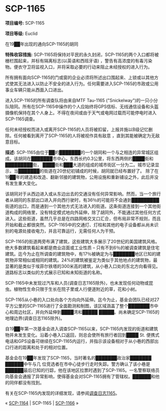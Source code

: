 # SCP-1165
                        


**项目编号:**  SCP-1165

**项目等级:**  Euclid



在19██年出现的通向SCP-1165的胡同



**特殊收容措施:**  SCP-1165将保持对平民的永久封闭，SCP-1165的两个入口都将被栅栏围起来，并标有隔离标志(以英语和西班牙语) ，警告有高浓度的有毒污染物。便衣守卫将监视入口，并将采取必要的行动来阻止未经授权的进入行为。

所有拥有面向SCP-1165的门或窗的企业必须将所述出口围起来、上锁或以其他方式使其无法进入以防止不安全的进入行为。任何需要进入SCP-1165的市政或公用事业车辆只能从西面入口进出。

进入SCP-1165的所有调查队将由来自MTF Tau-1165 ("Snickelway")的一只小分队陪同。所有在SCP-1165中操作的个人应始终将GPS信标、无线通信设备和头盔摄像机保持在其个人身上。不得在夜间或由于天气或电网过载而可能停电时进入SCP-1165调查。

任何未经授权而进入或离开SCP-1165的人员将被扣留，上报并施以B级记忆删除。任何被看到离开了SCP-1165的人将被视作具有敌意 ，直到其能被确定为无敌意目标。

**描述:**  SCP-1165由位于██的███████的一个胡同和一个与之相连的异常城区组成。该胡同在███████市中心，东西长约0.3公里，将东西两侧的████街和█████████街， ████街和███大道的组成的城市街区一分为二。城市记录显示，当███████的街道在20世纪初铺成的时候，胡同就已经布置好了。 除了在19██年的建造和改造、翻新邻接的建筑物，公用设施和重新铺设之外，此后并没有发生重大变化。

该胡同对于从西边进入或从东边出去的交通没有任何异常影响。然而，当一个旅行者从胡同的东部出口进入并向西行驶时，有36％的可能将不会通到█████████ 街道的出口，而是通到一个其他方式无法进入的街道。这条街道连接到一个其他街道构成的网络里，没有特定模式地向外延伸，除了胡同外，不能通过其他任何方式进入。这些街道，虽然几乎总是在四路网格交叉口汇合，但布局非常不规则，而且开始和截止都很突然。SCP-1165中的交通灯、灯柱和其他的电子设备都从尚未识别的电源处接收电力，并且可靠运行，无需任何人为干预。

SCP-1165的街道两旁布满了建筑，这些建筑大多展示了20世纪的美国建筑风格。绝大多数建筑看起来都是商业店面或工业性质 – 只有不到6％的被调查建筑是住宅建筑。迄今为止在所调查的建筑物中，有17％被确定为与███████地区已知的建筑物非常相似或相同的建筑。24%的建筑被鉴定为类似于其他地点的建筑物，最显著的是类似于埃菲尔铁塔的300米高的建筑，从小巷入口处的东北方向看得见。道路标志以类似的方式展示已知和未知街道的名称。

SCP-1165中未发现过汽车和人员(调查日志1165除外)，也未发现任何动物或昆虫。植物性生命只限于生长在院子里或人行便道附近的草，花和小树。

SCP-1165从小巷的入口处向各个方向向外延伸。迄今为止，基金会团队已经对27平方公里的SCP-1165进行了全面勘测和制图，该区域涵盖了整个███████市中心和周边社区，并向外延伸到████湾和█████ █████。尚未确定SCP-1165的地理边界(调查日志1165除外)。

自19██年第一次基金会进入调查SCP-1165以来，SCP-1165内发现的街道和建筑物并未发生变化。沿着小巷入口返回，则总会使所有旅行者回到████ St. 便携式电话和GPS设备可继续在SCP-1165内运行，并指示该设备相对于从小巷的西部出口行进的距离和处于的相对位置。

基金会在19██年发现了SCP-1165，当时著名的███████政治家███████ ██████中午与几
位竞选者在市中心徒步行走时失踪。警方确认了该小巷是██████最后已知的行踪，他在该地区拉票时遇到了SCP-1165。一名警察联络员向基金会通报了异常影响，使得基金会对SCP-1165拥有了管辖权。██████和他的同伴都没有找到。

有关在SCP-1165内发现的详细发现，请参阅<a shape='rect' class='newpage' href='/survey-log-1165'>&#35843;&#26597;&#26085;&#24535;1165</a>。



« [SCP-1164](/scp-1164) | SCP-1165 | [SCP-1166](/scp-1166) »





                    